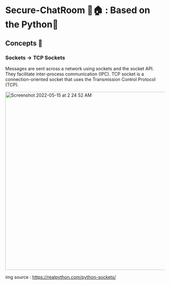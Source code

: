 # Secure-ChatRoom  🔐🏠 : Based on the Python🐍

## Concepts 📜
### Sockets -> TCP Sockets
Messages are sent across a network using sockets and the socket API. They facilitate inter-process communication (IPC).
TCP socket is a connection-oriented socket that uses the Transmission Control Protocol (TCP).

<img width="563" alt="Screenshot 2022-05-15 at 2 24 52 AM" src="https://user-images.githubusercontent.com/66838782/168447824-1aac7429-179e-41ae-8636-b9c4453bbc49.png">

img source : https://realpython.com/python-sockets/



